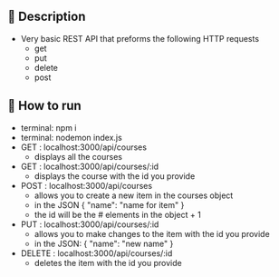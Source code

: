 ## 📓 Description
  - Very basic REST API that preforms the following HTTP requests
      - get
      - put
      - delete
      - post
    
## 🏃 How to run
  - terminal: npm i 
  - terminal: nodemon index.js
  - GET : localhost:3000/api/courses
    - displays all the courses
  - GET : localhost:3000/api/courses/:id
    - displays the course with the id you provide  
  - POST : localhost:3000/api/courses
      - allows you to create a new item in the courses object
      - in the JSON { "name": "name for item" }
      - the id will be the # elements in the object + 1
  - PUT : localhost:3000/api/courses/:id
      - allows you to make changes to the item with the id you provide
      - in the JSON: { "name": "new name" }
  - DELETE : localhost:3000/api/courses/:id
       - deletes the item with the id you provide
